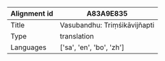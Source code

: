 |Alignment id | A83A9E835
| --- | --- 
|Title | Vasubandhu: Triṃśikāvijñapti 
|Type | translation
|Languages | ['sa', 'en', 'bo', 'zh']